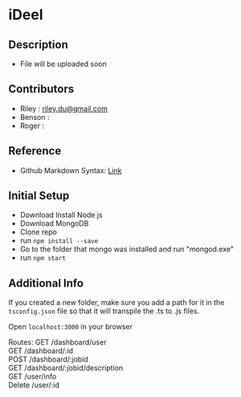 # iDeel

## Description
- File will be uploaded soon

## Contributors
- Riley : riley.du@gmail.com 
- Benson : 
- Roger :

## Reference
* Github Markdown Syntax: [Link](https://drive.google.com/drive/folders/0BxoXWWKb_tfoYXZ4cUVBVkJJNTQ)

## Initial Setup
- Download Install Node js
- Download MongoDB
- Clone repo
- run `npm install --save`
- Go to the folder that mongo was installed and run "mongod.exe"
- run `npm start`

## Additional Info
If you created a new folder, make sure you add a path for it in the `tsconfig.json` file so that it will transpile the .ts to .js files.


Open `localhost:3000` in your browser


Routes:
GET     /dashboard/user <br>
GET     /dashboard/:id  <br>
POST    /dashboard/:jobid <br>
GET     /dashboard/:jobid/description <br>
GET     /user/info <br>
Delete  /user/:id <br>